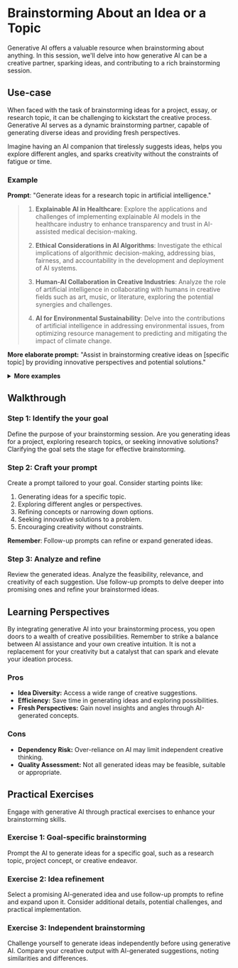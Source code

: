 # Brainstorming About an Idea or a Topic

Generative AI offers a valuable resource when brainstorming about anything. In this session, we'll delve into how generative AI can be a creative partner, sparking ideas, and contributing to a rich brainstorming session.

## Use-case
When faced with the task of brainstorming ideas for a project, essay, or research topic, it can be challenging to kickstart the creative process. Generative AI serves as a dynamic brainstorming partner, capable of generating diverse ideas and providing fresh perspectives.

Imagine having an AI companion that tirelessly suggests ideas, helps you explore different angles, and sparks creativity without the constraints of fatigue or time.

### Example

**Prompt**: "Generate ideas for a research topic in artificial intelligence."

>1. **Explainable AI in Healthcare**: Explore the applications and challenges of implementing explainable AI models in the healthcare industry to enhance transparency and trust in AI-assisted medical decision-making.
>
>2. **Ethical Considerations in AI Algorithms**: Investigate the ethical implications of algorithmic decision-making, addressing bias, fairness, and accountability in the development and deployment of AI systems.
>
>3. **Human-AI Collaboration in Creative Industries**: Analyze the role of artificial intelligence in collaborating with humans in creative fields such as art, music, or literature, exploring the potential synergies and challenges.
>
>4. **AI for Environmental Sustainability**: Delve into the contributions of artificial intelligence in addressing environmental issues, from optimizing resource management to predicting and mitigating the impact of climate change.

**More elaborate prompt:** "Assist in brainstorming creative ideas on [specific topic] by providing innovative perspectives and potential solutions."

<details>
  <summary><b>More examples</b></summary>

**Prompt:** "Help me brainstorm ideas for a business startup."

>1. **Virtual Personal Shopping Assistant**: Develop a virtual assistant that uses AI to understand users' fashion preferences and suggests personalized clothing items from various online stores.
>
>2. **AI-Powered Language Learning Platform**: Create an innovative language learning platform that leverages AI to customize lessons based on individual learning styles and progress.
>
>3. **Smart Home Energy Management System**: Design an energy-efficient system for homes that utilizes AI to optimize energy consumption, reduce costs, and promote sustainability.
>
>4. **Automated Personal Finance Advisor**: Develop an AI-driven financial advisor that analyzes users' spending habits, income, and financial goals to provide personalized budgeting and investment recommendations.

**Follow-up prompt:** "Provide more details on the third idea."

>**Smart Home Energy Management System**: This system integrates AI algorithms to analyze patterns of energy consumption in a home. It learns from user behaviors, weather conditions, and energy tariff fluctuations to optimize the operation of devices like heating, cooling, and appliances. The goal is to not only reduce energy costs but also contribute to environmental sustainability by promoting energy-efficient practices.

**Follow-up prompt:** "How can the AI assist in developing the language learning platform?"

>For the language learning platform, the AI can personalize learning materials based on the user's proficiency level, preferred learning style (visual, auditory, or kinesthetic), and areas that need improvement. It can dynamically adjust lesson difficulty, offer real-time feedback, and suggest supplementary resources tailored to the learner's progress.

**Follow-up prompt:** "Can you explain the concept of sustainability to me as if I were a child?"

>Sure, let's imagine you have a magic garden. To keep it healthy and happy, you need to make sure you don't use too much water, and you plant a variety of flowers so they can help each other grow. That's a bit like sustainability – taking care of things so they can keep going for a long, long time without running out or getting sick.

</details>

## Walkthrough

### Step 1: Identify the your goal

Define the purpose of your brainstorming session. Are you generating ideas for a project, exploring research topics, or seeking innovative solutions? Clarifying the goal sets the stage for effective brainstorming.

### Step 2: Craft your prompt

Create a prompt tailored to your goal. Consider starting points like:
1. Generating ideas for a specific topic.
1. Exploring different angles or perspectives.
1. Refining concepts or narrowing down options.
1. Seeking innovative solutions to a problem.
1. Encouraging creativity without constraints.

**Remember**: Follow-up prompts can refine or expand generated ideas.

### Step 3: Analyze and refine

Review the generated ideas. Analyze the feasibility, relevance, and creativity of each suggestion. Use follow-up prompts to delve deeper into promising ones and refine your brainstormed ideas.

## Learning Perspectives
By integrating generative AI into your brainstorming process, you open doors to a wealth of creative possibilities. Remember to strike a balance between AI assistance and your own creative intuition. It is not a replacement for your creativity but a catalyst that can spark and elevate your ideation process.

### Pros
- **Idea Diversity:** Access a wide range of creative suggestions.
- **Efficiency:** Save time in generating ideas and exploring possibilities.
- **Fresh Perspectives:** Gain novel insights and angles through AI-generated concepts.

### Cons
- **Dependency Risk:** Over-reliance on AI may limit independent creative thinking.
- **Quality Assessment:** Not all generated ideas may be feasible, suitable or appropriate.

## Practical Exercises
Engage with generative AI through practical exercises to enhance your brainstorming skills.

### Exercise 1: Goal-specific brainstorming
Prompt the AI to generate ideas for a specific goal, such as a research topic, project concept, or creative endeavor.

### Exercise 2: Idea refinement
Select a promising AI-generated idea and use follow-up prompts to refine and expand upon it. Consider additional details, potential challenges, and practical implementation.

### Exercise 3: Independent brainstorming
Challenge yourself to generate ideas independently before using generative AI. Compare your creative output with AI-generated suggestions, noting similarities and differences.